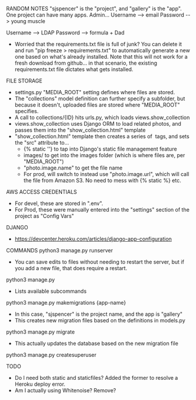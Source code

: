 
RANDOM NOTES
"sjspencer" is the "project", and "gallery" is the "app". One project can have many apps.
Admin...
  Username --> email
  Password --> young muscle

  Username --> LDAP
  Password --> formula + Dad
- Worried that the requirements.txt file is full of junk? You can delete it and run "pip freeze > requirements.txt" to automatically generate a new one based on what's already installed. Note that this will not work for a fresh download from github... in that scenario, the existing requirements.txt file dictates what gets installed.

FILE STORAGE
- settings.py "MEDIA_ROOT" setting defines where files are stored.
- The "collections" model definition can further specify a subfolder, but because it doesn't, uploaded files are stored where "MEDIA_ROOT" specifies.
- A call to collections/{ID} hits urls.py, which loads views.show_collection
- views.show_collection uses Django ORM to load related photos, and passes them into the "show_collection.html" template
- "show_collection.html" template then creates a series of <img> tags, and sets the "src" attribute to...
    - {% static ''} to tap into Django's static file management feature
    - images/ to get into the images folder (which is where files are, per "MEDIA_ROOT")
    - "photo.image.name" to get the file name
    - For prod, will switch to instead use "photo.image.url", which will call the file from Amazon S3. No need to mess with {% static %} etc.

AWS ACCESS CREDENTIALS
- For devel, these are stored in ".env".
- For Prod, these were manually entered into the "settings" section of the project as "Config Vars"

DJANGO
- https://devcenter.heroku.com/articles/django-app-configuration


COMMANDS
python3 manage.py runserver
 - You can save edits to files without needing to restart the server, but if you add a new file, that does require a restart.

python3 manage.py 
- Lists available subcommands

python3 manage.py makemigrations {app-name}
- In this case, "sjspencer" is the project name, and the app is "gallery"
- This creates new migration files based on the definitions in models.py

python3 manage.py migrate
- This actually updates the database based on the new migration file

python3 manage.py createsuperuser

TODO
- Do I need both static and staticfiles? Added the former to resolve a Heroku deploy error.
- Am I actually using Whitenoise? Remove?



